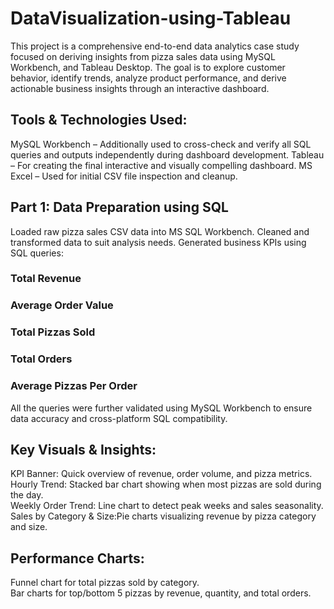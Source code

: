 # DataVisualization-using-Tableau
This project is a comprehensive end-to-end data analytics case study focused on deriving insights from pizza sales data using  MySQL Workbench, and Tableau Desktop. The goal is to explore customer behavior, identify trends, analyze product performance, and derive actionable business insights through an interactive dashboard.
## Tools & Technologies Used:

MySQL Workbench – Additionally used to cross-check and verify all SQL queries and outputs independently during dashboard development.
Tableau – For creating the final interactive and visually compelling dashboard.
MS Excel  – Used for initial CSV file inspection and cleanup.
## Part 1: Data Preparation using SQL
Loaded raw pizza sales CSV data into MS SQL Workbench.
Cleaned and transformed data to suit analysis needs.
Generated business KPIs using SQL queries:
### Total Revenue
### Average Order Value
### Total Pizzas Sold
### Total Orders
### Average Pizzas Per Order
All the queries were further validated using MySQL Workbench to ensure data accuracy and cross-platform SQL compatibility.
## Key Visuals & Insights:
KPI Banner: Quick overview of revenue, order volume, and pizza metrics. <br>
Hourly Trend: Stacked bar chart showing when most pizzas are sold during the day.<br>
Weekly Order Trend: Line chart to detect peak weeks and sales seasonality.<br>
Sales by Category & Size:Pie charts visualizing revenue by pizza category and size.<br>

## Performance Charts:
Funnel chart for total pizzas sold by category.<br>
Bar charts for top/bottom 5 pizzas by revenue, quantity, and total orders.
